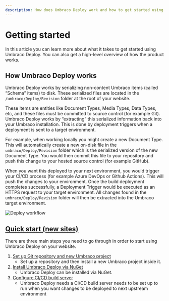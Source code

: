 ```yaml
---
description: How does Umbraco Deploy work and how to get started using Umbraco Deploy
---
```


# Getting started

In this article you can learn more about what it takes to get started using Umbraco Deploy. You can also get a high-level overview of how the product works.

## How Umbraco Deploy works

Umbraco Deploy works by serializing non-content Umbraco items (called “Schema” items) to disk. These serialized files are located in the `/umbraco/Deploy/Revision` folder at the root of your website.

These items are entities like Document Types, Media Types, Data Types, etc, and these files must be committed to source control (for example Git). Umbraco Deploy works by “extracting” this serialized information back into your Umbraco installation. This is done by deployment triggers when a deployment is sent to a target environment.

For example, when working locally you might create a new Document Type. This will automatically create a new on-disk file in the `umbraco/Deploy/Revision` folder which is the serialized version of the new Document Type. You would then commit this file to your repository and push this change to your hosted source control (for example GitHub).

When you want this deployed to your next environment, you would trigger your CI/CD process (for example Azure DevOps or Github Actions). This will push the changes to your environment. Once the build deployment completes successfully, a Deployment Trigger would be executed as an HTTPS request to your target environment. All changes found in the `umbraco/Deploy/Revision` folder will then be extracted into the Umbraco target environment.

![Deploy workflow](../../10/umbraco-deploy/images/Deploy\_concept.png)

## [Quick start (new sites)](installing-deploy/new-site.md)

There are three main steps you need to go through in order to start using Umbraco Deploy on your website.

1. [Set up Git repository and new Umbraco project](installing-deploy/new-site.md#set-up-git-repository-and-umbraco-project)
   * Set up a repository and then install a new Umbraco project inside it.
2. [Install Umbraco Deploy via NuGet](installing-deploy/new-site.md#installing-and-setting-up-umbraco-deploy)
   * Umbraco Deploy can be installed via NuGet.
3. [Configure CI/CD build server](installing-deploy/new-site.md#set-up-cicd-pipeline)
   * Umbraco Deploy needs a CI/CD build server needs to be set up to run when you want changes to be deployed to next upstream environment
